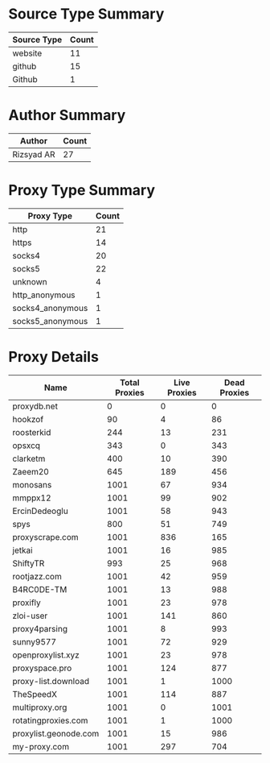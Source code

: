 # Source Type Summary

| Source Type | Count |
|-------------|-------|
| website | 11 |
| github | 15 |
| Github | 1 |


# Author Summary

| Author | Count |
|--------|-------|
| Rizsyad AR | 27 |


# Proxy Type Summary

| Proxy Type | Count |
|------------|-------|
| http | 21 |
| https | 14 |
| socks4 | 20 |
| socks5 | 22 |
| unknown | 4 |
| http_anonymous | 1 |
| socks4_anonymous | 1 |
| socks5_anonymous | 1 |


# Proxy Details

| Name | Total Proxies | Live Proxies | Dead Proxies |
|------|---------------|--------------|---------------|
| proxydb.net | 0 | 0 | 0 |
| hookzof | 90 | 4 | 86 |
| roosterkid | 244 | 13 | 231 |
| opsxcq | 343 | 0 | 343 |
| clarketm | 400 | 10 | 390 |
| Zaeem20 | 645 | 189 | 456 |
| monosans | 1001 | 67 | 934 |
| mmppx12 | 1001 | 99 | 902 |
| ErcinDedeoglu | 1001 | 58 | 943 |
| spys | 800 | 51 | 749 |
| proxyscrape.com | 1001 | 836 | 165 |
| jetkai | 1001 | 16 | 985 |
| ShiftyTR | 993 | 25 | 968 |
| rootjazz.com | 1001 | 42 | 959 |
| B4RC0DE-TM | 1001 | 13 | 988 |
| proxifly | 1001 | 23 | 978 |
| zloi-user | 1001 | 141 | 860 |
| proxy4parsing | 1001 | 8 | 993 |
| sunny9577 | 1001 | 72 | 929 |
| openproxylist.xyz | 1001 | 23 | 978 |
| proxyspace.pro | 1001 | 124 | 877 |
| proxy-list.download | 1001 | 1 | 1000 |
| TheSpeedX | 1001 | 114 | 887 |
| multiproxy.org | 1001 | 0 | 1001 |
| rotatingproxies.com | 1001 | 1 | 1000 |
| proxylist.geonode.com | 1001 | 15 | 986 |
| my-proxy.com | 1001 | 297 | 704 |
